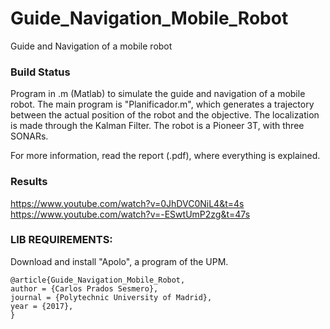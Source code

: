 # Guide_Navigation_Mobile_Robot
Guide and Navigation of a mobile robot

### Build Status

Program in .m (Matlab) to simulate the guide and navigation of a mobile robot. The main program is "Planificador.m", which generates a trajectory between the actual position of the robot and the objective. The localization is made through the Kalman Filter. The robot is a Pioneer 3T, with three SONARs.

For more information, read the report (.pdf), where everything is explained.

### Results

https://www.youtube.com/watch?v=0JhDVC0NiL4&t=4s
https://www.youtube.com/watch?v=-ESwtUmP2zg&t=47s

### LIB REQUIREMENTS: 

Download and install "Apolo", a program of the UPM.

```
@article{Guide_Navigation_Mobile_Robot,
author = {Carlos Prados Sesmero},
journal = {Polytechnic University of Madrid},
year = {2017},
}
```
